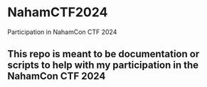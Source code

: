 # NahamCTF2024
Participation in NahamCon CTF 2024

## This repo is meant to be documentation or scripts to help with my participation in the NahamCon CTF 2024
